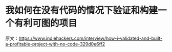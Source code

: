 # 我如何在没有代码的情况下验证和构建一个有利可图的项目

原文：<https://www.indiehackers.com/interview/how-i-validated-and-built-a-profitable-project-with-no-code-329d0e6ff2>